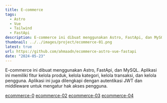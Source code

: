 ```yaml
---
title: E-commerce
tags:
  - Astro
  - Vue
  - Tailwind
  - FastApi
description: E-commerce ini dibuat menggunakan Astro, FastApi, dan MySQL
thumbnail: ../../images/project/ecommerce-01.png
latest: true
url: https://github.com/ahmaadn/ecommerce-astro-vue-fastapi
date: "2024-05-23"
---
```


E-commerce ini dibuat menggunakan Astro, FastApi, dan MySQL. Aplikasi ini memiliki fitur kelola produk, kelola kategori, kelola transaksi, dan kelola pengguna. Aplikasi ini juga dilengkapi dengan autentikasi JWT dan middleware untuk mengatur hak akses pengguna.

[ecommerce-0]("../../images/project/ecommerce-01.png",)
[ecommerce-02]("../../images/project/ecommerce-02.jpeg",)
[ecommerce-03]("../../images/project/ecommerce-03.jpeg",)
[ecommerce-04]("../../images/project/ecommerce-04.jpeg",)
